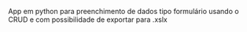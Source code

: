 App em python para preenchimento de dados tipo formulário usando o CRUD e com possibilidade de exportar para .xslx
